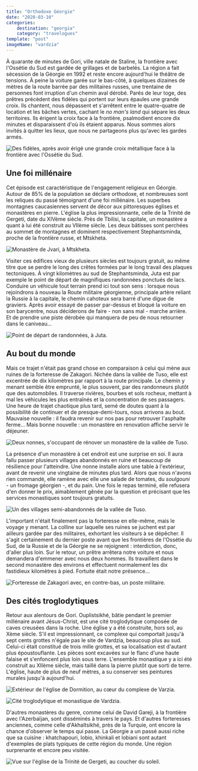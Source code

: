 ```yaml
---
title: "Orthodoxe Géorgie"
date: "2020-03-10"
categories:
    destination: "georgia"
    category: "travelogues"
template: "post"
imageName: "vardzia"
---
```


À quarante de minutes de Gori, ville natale de Staline, la
frontière avec l'Ossétie du Sud est gardée de grillages et de barbelés. La
région a fait sécession de la Géorgie en 1992 et reste encore aujourd'hui
le théâtre de tensions. À peine la voiture garée sur le bas-côté, à quelques 
dizaines de mètres de la route barrée par des militaires russes, une trentaine 
de personnes font irruption d'un chemin aval dérobé. Parés de leur toge, 
des prêtres précèdent des fidèles qui portent sur leurs épaules une grande croix.
Ils chantent, nous dépassent et s'arrêtent entre le quatre-quatre de location
et les bâches vertes, cachant le _no man's land_ qui sépare les deux territoires. 
Ils érigent la croix face à la frontière, psalmodient encore dix minutes et 
disparaissent d'où ils étaient apparus. Nous sommes alors invités à quitter 
les lieux, que nous ne partageons plus qu'avec les gardes armés.

![Des fidèles, après avoir érigé une grande croix métallique face à la frontière avec l'Ossétie du Sud.](../../../images/georgia/south-ossetian-border-faithful-2.jpg "Des fidèles orthodoxes")

## Une foi millénaire

Cet épisode est caractéristique de l'engagement religieux en Géorgie. Autour de 
85% de la population se déclare orthodoxe, et nombreuses sont les reliques du passé
témoignant d'une foi millénaire. Les superbes montagnes caucasiennes servent
de décor aux pittoresques églises et monastères en pierre. L'église la plus
impressionnante, celle de la Trinité de Gergeti, date du XIVème siècle. Près de 
Tbilisi, la capitale, un monastère a quant à lui été construit au
VIIème siècle. Les deux bâtisses sont perchées au sommet de montagnes et
dominent respectivement Stephantsminda, proche de la frontière russe, et
Mtskheta.

![Monastère de Jvari, à Mtskheta.](../../../images/georgia/mtskheta-monastery.jpg "Monastère de Jvari")

Visiter ces édifices vieux de plusieurs siècles est toujours gratuit, au même
titre que se perdre le long des crêtes formées par le long travail des plaques 
tectoniques. À vingt kilomètres au sud de Stephantsminda, Juta est par
exemple le point de départ de magnifiques randonnées ponctués de lacs. Conduire un
véhicule tout terrain prend ici tout son sens : lorsque nous rejoindrons à
nouveau la Route militaire géorgienne, principale artère reliant la Russie à
la capitale, le chemin cahoteux sera barré d'une digue de graviers. Après
avoir essayé de passer par-dessus et bloqué la voiture en son barycentre, nous
déciderons de faire - non sans mal - marche arrière. Et de prendre une piste 
dérobée qui manquera de peu de nous retourner dans le caniveau...

![Point de départ de randonnées, à Juta.](../../../images/georgia/juta.jpg "Juta")

## Au bout du monde

Mais ce trajet n'était pas grand chose en comparaison à celui qui mène aux ruines 
de la forteresse de Zakagori. Nichée dans la vallée de Tuso, elle est excentrée
de dix kilomètres par rapport à la route principale. Le chemin y menant semble
être emprunté, le plus souvent, par des randonneurs plutôt que des automobiles. 
Il traverse rivières, bourbes et sols rocheux, mettant à mal les véhicules les
plus entraînés et la concentration de ses passagers. Une heure de trajet
chaotique plus tard, semé de doutes quant à la possibilité de continuer et de
presque-demi-tours, nous arrivons au bout. Mauvaise nouvelle : il faudra
revenir sur nos pas pour retrouver l'asphalte ferme... Mais bonne nouvelle : un 
monastère en renovation affiche servir le déjeuner.

![Deux nonnes, s'occupant de rénover un monastère de la vallée de Tuso.](../../../images/georgia/tuso-monastery.jpg "Un monastère")

La présence d'un monastère à cet endroit est une surprise en soi. Il aura fallu 
passer plusieurs villages abandonnés en ruine et beaucoup de résilience pour
l'atteindre. Une nonne installe alors une table à l'extérieur, avant de revenir
une vingtaine de minutes plus tard. Alors que nous n'avons rien commandé, elle 
ramène avec elle une salade de tomates, du _soulgouni_ - un fromage géorgien -, 
et du pain. Une fois le repas terminé, elle refusera d'en donner le prix, 
aimablement gênée par la question et précisant que les services monastiques 
sont toujours gratuits.

![Un des villages semi-abandonnés de la vallée de Tuso.](../../../images/georgia/tuso-village.jpg "Un village semi-abandonné")

L'important n'était finalement pas la forteresse en elle-même, mais le voyage
y menant. La colline sur laquelle ses ruines se juchent est par ailleurs gardée
par des militaires, exhortant les visiteurs à se dépêcher. Il s'agit 
certainement du dernier poste avant que les frontières de l'Ossétie du Sud, de
la Russie et de la Géorgie ne se rejoignent : interdiction, donc, d'aller plus
loin. Sur le retour, un prêtre arrêtera notre voiture et nous demandera
d'emmener avec nous deux hommes. Ils travaillent dans le second monastère 
des environs et effectuent normalement les dix fastidieux kilomètres à pied.
Fortuite était notre présence...

![Forteresse de Zakagori avec, en contre-bas, un poste militaire.](../../../images/georgia/tuso-fortress.jpg "Forteresse de Zakagori")

## Des cités troglodytiques

Retour aux alentours de Gori. Ouplistsikhé, bâtie pendant le premier
millénaire avant Jésus-Christ, est une cité troglodytique composée de caves
creusées dans la roche. Une église y a été construite, hors sol, au Xème siècle.
S'il est impressionnant, ce complexe qui comportait jusqu'à sept cents grottes
n'égale pas le site de Vardzia, beaucoup plus au sud. Celui-ci était constitué
de trois mille grottes, et sa localisation est d'autant plus époustouflante.
Les pièces sont excavées sur le flanc d'une haute falaise et s'enfoncent plus loin
sous terre. L'ensemble monastique y a ici été construit au XIIème siècle, mais
taillé dans la pierre plutôt que sorti de terre. L'église, haute de plus
de neuf mètres, a su conserver ses peintures murales jusqu'à aujourd'hui.

![Extérieur de l'église de Dormition, au cœur du complexe de Varzia.](../../../images/georgia/vardzia.jpg "Église de Dormition")

![Cité troglodytique et monastique de Vardzia.](../../../images/georgia/vardzia-2.jpg "Vardzia")

D'autres monastères du genre, comme celui de David Gareji, à la frontière avec
l'Azerbaïjan, sont disséminés à travers le pays. Et d'autres forteresses anciennes, 
comme celle d'Akhaltsikhé, près de la Turquie, ont encore la chance d'observer
le temps qui passe. La Géorgie a un passé aussi riche que sa cuisine :
khatchapouri, lobio, khinkali et lobiani sont autant d'exemples de plats
typiques de cette région du monde. Une région surprenante et encore peu visitée.

![Vue sur l'église de la Trinité de Gergeti, au coucher du soleil.](../../../images/georgia/stepansminda-monastery.jpg "Église de la Trinité de Gergeti")
